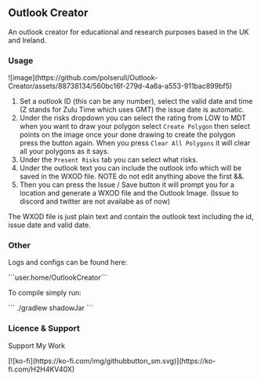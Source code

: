 <h2>Outlook Creator</h2>

An outlook creator for educational and research purposes based in the UK and Ireland.

<h3>Usage</h3>
![image](https://github.com/polserull/Outlook-Creator/assets/88738134/560bc16f-279d-4a6a-a553-911bac899bf5)

1. Set a outlook ID (this can be any number), select the valid date and time (Z stands for Zulu Time which uses GMT) the issue date is automatic.
2. Under the risks dropdown you can select the rating from LOW to MDT when you want to draw your polygon select `Create Polygon` then select points on the image
   once your done drawing to create the polygon press the button again. When you press `Clear All Polygons` it will clear all your polygons as it says.
3. Under the `Present Risks` tab you can select what risks.
4. Under the outlook text you can include the outlook info which will be saved in the WXOD file. NOTE do not edit anything above the first &&.
5. Then you can press the Issue / Save button it will prompt you for a location and generate a WXOD file and the Outlook Image.
   (Issue to discord and twitter are not availabe as of now)

The WXOD file is just plain text and contain the outlook text including the id, issue date and valid date.

<h3>Other</h3>
<p>Logs and configs can be found here:</p>
<p>```user.home/OutlookCreator```</p>
<p>To compile simply run:</p>
<p>``` ./gradlew shadowJar ```</p>

<h3>Licence & Support</h3>

<p> Support My Work</p> 
[![ko-fi](https://ko-fi.com/img/githubbutton_sm.svg)](https://ko-fi.com/H2H4KV40X)

